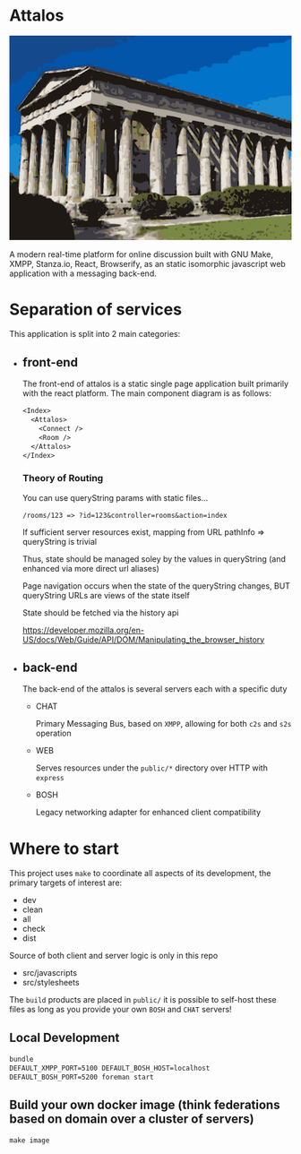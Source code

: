 # Attalos

![image](attalos.png)

A modern real-time platform for online discussion built with GNU Make, XMPP, Stanza.io, React, Browserify, as an static isomorphic javascript web application with a messaging back-end.

# Separation of services

This application is split into 2 main categories:

* ## front-end
   
  The front-end of attalos is a static single page application built primarily with the react platform. The main component diagram is as follows:
   
      <Index>
        <Attalos>
          <Connect />
          <Room />
        </Attalos>
      </Index>

  ### Theory of Routing

     You can use queryString params with static files...

      /rooms/123 => ?id=123&controller=rooms&action=index

     If sufficient server resources exist, mapping from URL pathInfo => queryString is trivial

     Thus, state should be managed soley by the values in queryString (and enhanced via more direct url aliases)

     Page navigation occurs when the state of the queryString changes, BUT queryString URLs are views of the state itself

     State should be fetched via the history api

     https://developer.mozilla.org/en-US/docs/Web/Guide/API/DOM/Manipulating_the_browser_history

* ## back-end
   
   The back-end of the attalos is several servers each with a specific duty

    * CHAT
    
      Primary Messaging Bus, based on `XMPP`, allowing for both `c2s` and `s2s` operation 

    * WEB
    
	    Serves resources under the `public/*` directory over HTTP with `express`
	  
    * BOSH
    
      Legacy networking adapter for enhanced client compatibility

# Where to start

This project uses `make` to coordinate all aspects of its development, the primary targets of interest are:

 * dev
 * clean
 * all
 * check
 * dist

Source of both client and server logic is only in this repo

* src/javascripts
* src/stylesheets

The `build` products are placed in `public/` it is possible to self-host these files as long as you provide your own `BOSH` and `CHAT` servers!

## Local Development

    bundle
    DEFAULT_XMPP_PORT=5100 DEFAULT_BOSH_HOST=localhost DEFAULT_BOSH_PORT=5200 foreman start

## Build your own docker image (think federations based on domain over a cluster of servers)

    make image

